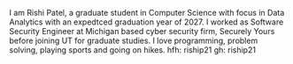 I am Rishi Patel, a graduate student in Computer Science with focus in Data Analytics with an expedtced graduation year of 2027. I worked as Software Security Engineer at Michigan based cyber security firm, Securely Yours before joining UT for graduate studies. I love programming, problem solving, playing sports and going on hikes.
hfh: riship21
gh: riship21
